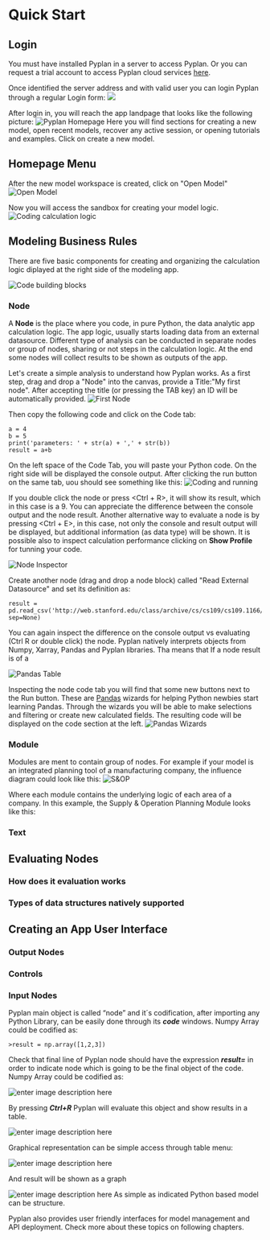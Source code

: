 # **Quick Start**

## **Login**

You must have installed Pyplan in a server to access Pyplan.
Or you can request a trial account to access Pyplan cloud services [here](http://pyplan.com/contact/).

Once identified the server address and with valid user you can login Pyplan through a regular Login form:
![](http://img.pyplan.org/Quick_start_login1.png)

After login in, you will reach the app landpage that looks like the following picture:
![Pyplan Homepage](http://img.pyplan.org/Quick_start_home.png)
Here you will find sections for creating a new model, open recent models, recover any active session, or opening tutorials and examples. 
Click on create a new model.
## **Homepage Menu**
After the new model workspace is created, click on "Open Model" 
![Open Model](http://img.pyplan.org/Quick_start_open_model.png)

Now you will access the sandbox for creating your model logic.
![Coding calculation logic](http://img.pyplan.org/Quick_start_model_code.png)

## **Modeling Business Rules**
There are five basic components for creating and organizing the calculation logic diplayed at the right side of the modeling app.

![Code building blocks](http://img.pyplan.org/Quick_start_code_components2.png)

### **Node**
A **Node** is the place where you code, in pure Python, the data analytic app calculation logic. 
The app logic, usually starts loading data from an external datasource. Different type of analysis can be conducted in separate nodes or group of nodes, sharing or not steps in the calculation logic.
At the end some nodes will collect results to be shown as outputs of the app.

Let's create a simple analysis to understand how Pyplan works.
As a first step, drag and drop a "Node" into the canvas, provide a Title:"My first node". After accepting the title (or pressing the TAB key) an ID will be automatically provided.
![First Node](http://img.pyplan.org/Quick_start_first_node.png)

Then copy the following code and click on the Code tab:

    a = 4
    b = 5
    print('parameters: ' + str(a) + ',' + str(b))
    result = a+b
  
On the left space of the Code Tab, you will paste your Python code. On the right side will be displayed the console output.
After clicking the run button on the same tab, uou should see something like this:
![Coding and running](http://img.pyplan.org/Quick_start_evaluation.png)

If you double click the node or press <Ctrl + R>, it will show its result, which in this case is a 9. You can appreciate the difference between the console output and the node result.
Another alternative way to evaluate a node is by pressing <Ctrl + E>, in this case, not only the console and result output will be displayed, but additional information (as data type) will be shown. It is possible also to inspect calculation performance clicking on **Show Profile** for tunning your code.

![Node Inspector](http://img.pyplan.org/Quick_start_inspector.png)

Create another node (drag and drop a node block) called "Read External Datasource" and set its definition as:

    result = pd.read_csv('http://web.stanford.edu/class/archive/cs/cs109/cs109.1166/stuff/titanic.csv', sep=None)
You can again inspect the difference on the console output vs evaluating (Ctrl R or double click) the node. 
Pyplan natively interprets objects from Numpy, Xarray, Pandas and Pyplan libraries. Tha means that If a node result is of a 

![Pandas Table](http://img.pyplan.org/Quick_start_first_table.png)

Inspecting the node code tab you will find that some new buttons next to the Run button. These are [Pandas](https://pandas.pydata.org) wizards for helping Python newbies start learning Pandas.
Through the wizards you will be able to make selections and filtering or create new calculated fields. The resulting code will be displayed on the code section at the left.
![Pandas Wizards](http://img.pyplan.org/Quick_start_wizards.png)

### Module
Modules are ment to contain group of nodes. For example if your model is an integrated planning tool of a manufacturing company, the influence diagram could look like this:
![S&OP](http://img.pyplan.org/Quick_start_sop.png)

Where each module contains the underlying logic of each area of a company. In this example, the Supply & Operation Planning Module looks like this:




### Text

## **Evaluating Nodes**
### How does it evaluation works
### Types of data structures natively supported

## **Creating an App User Interface**
### Output Nodes
### Controls
### Input Nodes


Pyplan main object is called “node” and it´s codification, after importing any Python Library, can be easily done through its **_code_** windows.
Numpy Array could be codified as:

    >result = np.array([1,2,3])

Check that final line of Pyplan node should have the expression **_result=_** in order to indicate node which is going to be the final object of the code.
Numpy Array could be codified as:

![enter image description here](http://img.pyplan.org/Home_code_view.png)

By pressing **_Ctrl+R_** Pyplan will evaluate this object and show results in a table.

![enter image description here](http://img.pyplan.org/Home_result_view)

Graphical representation can be simple access through table menu:

![enter image description here](http://img.pyplan.org/Home_show_graph)

And result will be shown as a graph

![enter image description here](http://img.pyplan.org/Home_graph_view)
As simple as indicated Python based model can be structure.

Pyplan also provides user friendly interfaces for model management and API deployment. Check more about these topics on following chapters.

<!--stackedit_data:
eyJoaXN0b3J5IjpbMzk5OTg2MjE2LC01MDMzOTU2MzAsLTIwMT
E3MDEzNDYsMTQ5NjU3MjE5MCwxODE2NDUwODY0LC0xNDM0MTM3
NTU4LC0xNzM4NzI5NDgzLDE0NjMzNjE2OTksLTMzODE4MTEwMi
wtMTczOTUyNTkyOCwtMTg3NDAwNTE5MywtODY4MTY0NDY5LDEw
NDUzNTg3ODgsLTE1MjI3ODU4MzEsLTY3MDI2Mzc2NCwxOTcxNT
Y2Njk1LC0xODQ3OTM0MjMwLC0yMDQ2ODg2MTM0LC0xODA4MzQ0
MDA5LDExNzQ2NzIzODldfQ==
-->